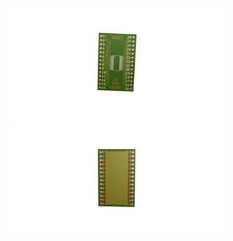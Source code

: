 ![28 pin TSSOP package](https://github.com/ticepd/Latest-eagle-files/blob/master/28%20pin%20TSSOP/index.png)<br>
![28 pin TSSOP package](https://github.com/ticepd/Latest-eagle-files/blob/master/28%20pin%20TSSOP/back.png)

